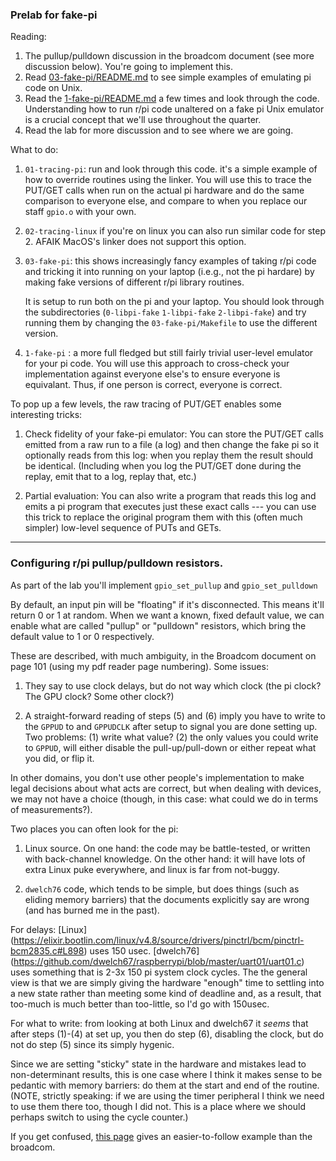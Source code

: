### Prelab for fake-pi

Reading:
  1. The pullup/pulldown discussion in the broadcom document (see more
     discussion below).  You're going to implement this.
  2. Read [03-fake-pi/README.md](03-fake-pi/README.md) to see simple
     examples of emulating pi code on Unix.
  3. Read the [1-fake-pi/README.md](1-fake-pi/README.md) a few
     times and look through the code.  Understanding how to run r/pi
     code unaltered on a fake pi Unix emulator is a crucial concept that
     we'll use throughout the quarter.
  4. Read the lab for more discussion and to see where we are going.

What to do:

   1. `01-tracing-pi`: run and look through this code.  it's a
      simple example of how to override routines using the linker.
      You will use this to trace the PUT/GET calls when run on the
      actual pi hardware and do the same comparison to everyone else,
      and compare to when you replace our staff `gpio.o` with your own.

   2. `02-tracing-linux` if you're on linux you can also run similar code
      for step 2.  AFAIK MacOS's linker  does not support this option.

   3. `03-fake-pi`: this shows increasingly fancy examples of taking
      r/pi code and tricking it into running on your laptop (i.e.g.,
      not the pi hardare) by making fake versions of different r/pi
      library routines.

      It is setup to run both on the pi and your laptop.   You should
      look through the subdirectories (`0-libpi-fake` `1-libpi-fake`
      `2-libpi-fake`) and try running them by changing the
      `03-fake-pi/Makefile` to use the different version.

   4. `1-fake-pi` : a more full fledged but still fairly
      trivial user-level emulator for your pi code.  You will use this
      approach to cross-check your implementation against everyone else's
      to ensure everyone is equivalant.  Thus, if one person is correct,
      everyone is correct.

To pop up a few levels, the raw tracing of PUT/GET enables some
interesting tricks:

  1. Check fidelity of your fake-pi emulator:  You can store the PUT/GET
     calls emitted from a raw run to a file (a log) and then change the
     fake pi so it optionally reads from this log: when you replay them
     the result should be identical.  (Including when you log the PUT/GET
     done during the replay, emit that to a log, replay that, etc.)

  2. Partial evaluation: You can also write a program that reads this
     log and emits a pi program that executes just these exact calls ---
     you can use this trick to replace the original program them with this
     (often much simpler) low-level sequence of PUTs and GETs.

------------------------------------------------------------------
### Configuring r/pi pullup/pulldown resistors.

As part of the lab you'll implement `gpio_set_pullup` and
`gpio_set_pulldown`

By default, an input pin will be "floating" if it's disconnected. This
means it'll return 0 or 1 at random. When we want a known, fixed default
value, we can enable what are called "pullup" or "pulldown" resistors,
which bring the default value to 1 or 0 respectively.

These are described, with much ambiguity, in the Broadcom document on
page 101 (using my pdf reader page numbering). Some issues:

1. They say to use clock delays, but do not way which clock (the pi clock?
   The GPU clock? Some other clock?)

2. A straight-forward reading of steps (5) and (6) imply you have
   to write to the `GPPUD` to and `GPPUDCLK` after setup to signal
   you are done setting up. Two problems: (1) write what value? (2)
   the only values you could write to `GPPUD`, will either disable the
   pull-up/pull-down or either repeat what you did, or flip it.

In other domains, you don't use other people's implementation to make
legal decisions about what acts are correct, but when dealing with
devices, we may not have a choice (though, in this case: what could we
do in terms of measurements?).

Two places you can often look for the pi:

1. Linux source. On one hand: the code may be battle-tested, or
   written with back-channel knowledge. On the other hand:
   it will have lots of extra Linux puke everywhere, and linux is far from not-buggy.

2. `dwelch76` code, which tends to be simple, but does things (such as
   eliding memory barriers) that the documents explicitly say are wrong
   (and has burned me in the past).

For delays:
[Linux]
(https://elixir.bootlin.com/linux/v4.8/source/drivers/pinctrl/bcm/pinctrl-bcm2835.c#L898) uses 150 usec. [dwelch76]
(https://github.com/dwelch67/raspberrypi/blob/master/uart01/uart01.c)
uses something that is 2-3x 150 pi system clock cycles. The
the general view is that we are simply giving the hardware "enough" time to settling
into a new state rather than meeting some kind of deadline and, as a result,
that too-much is much better than too-little, so I'd go with 150usec.

For what to write: from looking at both Linux and dwelch67 it _seems_
that after steps (1)-(4) at set up,
you then do step (6), disabling the clock, but do not do step (5) since its simply
hygenic.

Since we are setting "sticky" state in the hardware and mistakes lead to
non-determinant results, this is one case where I think it makes sense
to be pedantic with memory barriers: do them at the start and end of the
routine. (NOTE, strictly speaking: if we are using the timer peripheral
I think we need to use them there too, though I did not. This is a place
where we should perhaps switch to using the cycle counter.)

If you get confused, [this
page](http://what-when-how.com/Tutorial/topic-334jc9v/Raspberry-Pi-Hardware-Reference-126.html)
gives an easier-to-follow example than the broadcom.

